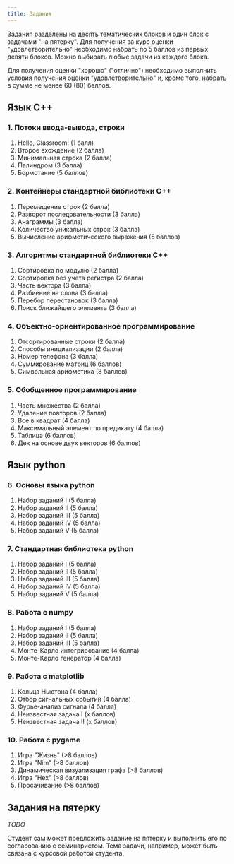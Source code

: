 ```yaml
---
title: Задания
---
```


Задания разделены на десять тематических блоков и один блок с задачами "на пятерку". Для получения за курс оценки "удовлетворительно" необходимо набрать по 5 баллов из первых девяти блоков. Можно выбирать любые задачи из каждого блока.

Для получения оценки "хорошо" ("отлично") необходимо выполнить условия получения оценки "удовлетворительно" и, кроме того, набрать в сумме не менее 60 (80) баллов.

## Язык C++

### 1. Потоки ввода-вывода, строки

1. Hello, Classroom! (1 балл)
2. Второе вхождение (2 балла)
3. Минимальная строка (2 балла)
4. Палиндром (3 балла)
5. Бормотание (5 баллов)

### 2. Контейнеры стандартной библиотеки C++

1. Перемещение строк (2 балла)
2. Разворот последовательности (3 балла)
3. Анаграммы (3 балла)
4. Количество уникальных строк (3 балла)
5. Вычисление арифметического выражения (5 баллов)

### 3. Алгоритмы стандартной библиотеки C++

1. Сортировка по модулю (2 балла)
2. Сортировка без учета регистра (2 балла)
3. Часть вектора (3 балла)
4. Разбиение на слова (3 балла)
5. Перебор перестановок (3 балла)
6. Поиск ближайшего элемента (3 балла)

### 4. Объектно-ориентированное программирование

1. Отсортированные строки (2 балла)
2. Способы инициализации (2 балла)
3. Номер телефона (3 балла)
4. Суммирование матриц (6 баллов)
5. Символьная арифметика (8 баллов)

### 5. Обобщенное программирование

1. Часть множества (2 балла)
2. Удаление повторов (2 балла)
3. Все в квадрат (4 балла)
4. Максимальный элемент по предикату (4 балла)
5. Таблица (6 баллов)
6. Дек на основе двух векторов (6 баллов)

## Язык python

### 6. Основы языка python

1. Набор заданий I (5 балла)
2. Набор заданий II (5 балла)
3. Набор заданий III (5 балла)
4. Набор заданий IV (5 балла)
5. Набор заданий V (5 балла)

### 7. Стандартная библиотека python

1. Набор заданий I (5 балла)
2. Набор заданий II (5 балла)
3. Набор заданий III (5 балла)
4. Набор заданий IV (5 балла)
5. Набор заданий V (5 балла)

### 8. Работа с numpy

1. Набор заданий I (5 балла)
2. Набор заданий II (5 балла)
3. Набор заданий III (5 балла)
4. Монте-Карло интегрирование (4 балла)
5. Монте-Карло генератор (4 балла)

### 9. Работа с matplotlib

1. Кольца Ньютона (4 балла)
2. Отбор сигнальных событий (4 балла)
3. Фурье-анализ сигнала (4 балла)
4. Неизвестная задача I (x баллов)
5. Неизвестная задача II (x баллов)

### 10. Работа с pygame

1. Игра "Жизнь" (>8 баллов)
2. Игра "Nim" (>8 баллов)
3. Динамическая визуализация графа (>8 баллов)
4. Игра "Hex" (>8 баллов)
5. Просачивание (>8 баллов)

## Задания на пятерку

*TODO*

Студент сам может предложить задание на пятерку и выполнить его по согласованию с семинаристом. Тема задачи, например, может быть связана с курсовой работой студента.
